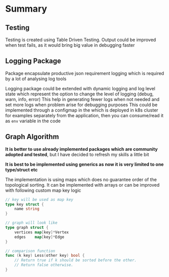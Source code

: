 # Summary

## Testing
Testing is created using Table Driven Testing. Output could be improved when test fails, as it would 
bring big value in debugging faster

## Logging Package
Package encapsulate productive json requirement logging which is required by a lot of analysing log tools

Logging package could be extended with dynamic logging and log level state which represent the option to change the level of logging (debug, warn, info, error)
This help in generating fewer logs when not needed and set more logs when problem arise for debugging purposes
This could be implemented through a configmap in the which is deployed in k8s cluster for examples separately from
the application, then you can consume/read it as `env` variable in the code  

## Graph Algorithm
**It is better to use already implemented packages which are community adopted and tested**, but I have decided to refresh my skills a little bit

**It is best to be implemented using generics as now it is very limited to one type/struct etc**

The implementation is using maps which does no guarantee order of the topological sorting. It can be 
implemented with arrays or can be improved with following custom map key logic
```go
// key will be used as map key
type key struct {
	name string
}

// graph will look like
type graph struct {
	vertices map[key]*Vertex
	edges    map[key]*Edge
}

// comparison function
func (k key) Less(other key) bool {
	// Return true if k should be sorted before the other.
	// Return false otherwise.
}
```